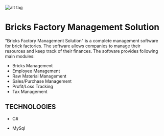 ![alt tag](https://cloud.githubusercontent.com/assets/21244627/21498500/cca5b6f6-cc4e-11e6-9f00-5bf5ded7b1ea.PNG)


# Bricks Factory Management Solution
"Bricks Factory Management Solution" is a complete management software for brick factories. The software allows companies to manage their resources and keep track of their finances. The software provides following main modules:

- Bricks Management
- Employee Management
- Raw Material Management
- Sales/Purchase Management
- Profit/Loss Tracking
- Tax Management


## TECHNOLOGIES ##

- C#

- MySql